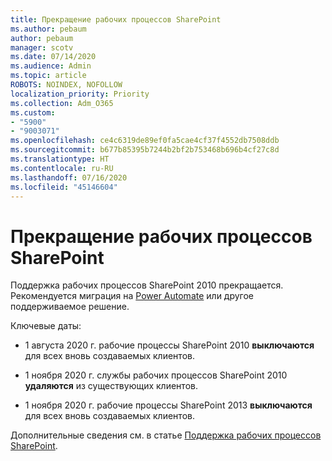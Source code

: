 ```yaml
---
title: Прекращение рабочих процессов SharePoint
ms.author: pebaum
author: pebaum
manager: scotv
ms.date: 07/14/2020
ms.audience: Admin
ms.topic: article
ROBOTS: NOINDEX, NOFOLLOW
localization_priority: Priority
ms.collection: Adm_O365
ms.custom:
- "5900"
- "9003071"
ms.openlocfilehash: ce4c6319de89ef0fa5cae4cf37f4552db7508ddb
ms.sourcegitcommit: b677b85395b7244b2bf2b753468b696b4cf27c8d
ms.translationtype: HT
ms.contentlocale: ru-RU
ms.lasthandoff: 07/16/2020
ms.locfileid: "45146604"
---
```

# <a name="sharepoint-workflows-retiring"></a>Прекращение рабочих процессов SharePoint

Поддержка рабочих процессов SharePoint 2010 прекращается. Рекомендуется миграция на [Power Automate](https://docs.microsoft.com/power-automate/getting-started) или другое поддерживаемое решение. 

Ключевые даты:

- 1 августа 2020 г. рабочие процессы SharePoint 2010 **выключаются** для всех вновь создаваемых клиентов.

- 1 ноября 2020 г. службы рабочих процессов SharePoint 2010 **удаляются** из существующих клиентов.

- 1 ноября 2020 г. рабочие процессы SharePoint 2013 **выключаются** для всех вновь создаваемых клиентов.

Дополнительные сведения см. в статье [Поддержка рабочих процессов SharePoint](https://aka.ms/sp-workflows-support).